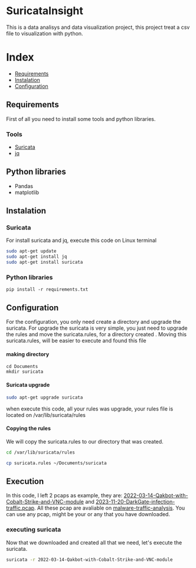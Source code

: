 # SuricataInsight

This is a data analisys and data visualization project, this project treat a csv file to visualization with python.

# Index
+ [Requirements](#requirements)
+ [Instalation](#instalation)
+ [Configuration](#configuration)




## Requirements

First of all you need to install some tools and python libraries.

### Tools
+ [Suricata](https://suricata.io/)
+ [jq](https://jqlang.github.io/jq/)

## Python libraries
+ Pandas
+ matplotlib


## Instalation

### Suricata
For install suricata and jq, execute this code on Linux terminal
```bash
sudo apt-get update
sudo apt-get install jq
sudo apt-get install suricata
```
### Python libraries

```python3
pip install -r requirements.txt
```


## Configuration
For the configuration, you only need create a directory and upgrade the suricata. For upgrade the suricata is very simple, you just need to upgrade the rules and move the suricata.rules, for a directory created . Moving this suricata.rules, will be easier to execute and found this file

#### making directory

```
cd Documents
mkdir suricata
```

#### Suricata upgrade
 ```bash
sudo apt-get upgrade suricata
```
when execute this code, all your rules was upgrade, your rules file is located on /var/lib/suricata/rules

#### Copying the rules

We will copy the suricata.rules to our directory that was created.

```bash
cd /var/lib/suricata/rules

cp suricata.rules ~/Documents/suricata
```




## Execution

In this code, I left 2 pcaps as example, they are: [2022-03-14-Qakbot-with-Cobalt-Strike-and-VNC-module](https://www.malware-traffic-analysis.net/2022/03/16/index.html) and [2023-11-20-DarkGate-infection-traffic.pcap](https://www.malware-traffic-analysis.net/2023/11/20/index.html). All these pcap are avaliable on [malware-traffic-analysis](https://www.malware-traffic-analysis.net). You can use any pcap, might be your or any that you have downloaded.

### executing suricata
Now that we downloaded and created all that we need, let's execute the suricata.

```bash
suricata -r 2022-03-14-Qakbot-with-Cobalt-Strike-and-VNC-module

```







